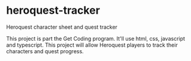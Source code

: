 # heroquest-tracker
Heroquest character sheet and quest tracker

This project is part the Get Coding program. It'll use html, css, javascript and typescript. This project will allow Heroquest players to track their characters and
quest progress.